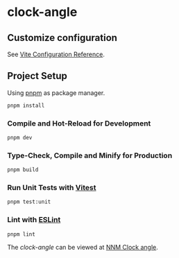 # clock-angle

## Customize configuration

See [Vite Configuration Reference](https://vitejs.dev/config/).

## Project Setup

Using [pnpm](https://pnpm.io) as package manager.

```sh
pnpm install
```

### Compile and Hot-Reload for Development

```sh
pnpm dev
```

### Type-Check, Compile and Minify for Production

```sh
pnpm build
```

### Run Unit Tests with [Vitest](https://vitest.dev/)

```sh
pnpm test:unit
```

### Lint with [ESLint](https://eslint.org/)

```sh
pnpm lint
```

The *clock-angle* can be viewed at [NNM Clock angle](https://anders.nemonisimors.com/projects/clockAngle).